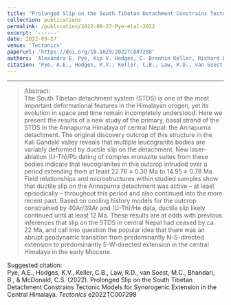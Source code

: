 ```yaml
---
title: "Prolonged Slip on the South Tibetan Detachment Constrains Tectonic Models for Synorogenic Extension in the Central Himalaya"
collection: publications
permalink: /publication/2022-09-27-Pye-etal-2022
excerpt: '------'
date: 2022-09-27
venue: 'Tectonics'
paperurl: 'https://doi.org/10.1029/2022TC007298'
authors: 'Alexandra E. Pye, Kip V. Hodges, C. Brenhin Keller, Richard D. Law, Matthijs C. van Soest, Basant Bhandari, and Christopher S. McDonald'
citation: 'Pye, A.E., Hodges, K.V., Keller, C.B., Law, R.D., van Soest, M.C., Bhandari, B., &amp; McDonald, C.S. (2022). Prolonged Slip on the South Tibetan Detachment Constrains Tectonic Models for Synorogenic Extension in the Central Himalaya. <i>Tectonics</i>  e2022TC007298'
---
```


------

>Abstract: <br/>The South Tibetan detachment system (STDS) is one of the most important deformational features in the Himalayan orogen, yet its evolution in space and time remain incompletely understood. Here we present the results of a new study of the primary, basal strand of the STDS in the Annapurna Himalaya of central Nepal: the Annapurna detachment. The original discovery outcrop of this structure in the Kali Gandaki valley reveals that multiple leucogranite bodies are variably deformed by ductile slip on the detachment. New laser-ablation (U-Th)/Pb dating of complex monazite suites from these bodies indicate that leucogranites in this outcrop intruded over a period extending from at least 22.76 ± 0.30 Ma to 14.95 ± 0.78 Ma. Field relationships and microstructures within studied samples show that ductile slip on the Annapurna detachment was active – at least episodically – throughout this period and also continued into the more recent past. Based on cooling history models for the outcrop constrained by 40Ar/39Ar and (U-Th)/He data, ductile slip likely continued until at least 12 Ma. These results are at odds with previous inferences that slip on the STDS in central Nepal had ceased by ca. 22 Ma, and call into question the popular idea that there was an abrupt geodynamic transition from predominantly N-S-directed extension to predominantly E-W-directed extension in the central Himalaya in the early Miocene.

Suggested citation: <br/>Pye, A.E., Hodges, K.V., Keller, C.B., Law, R.D., van Soest, M.C., Bhandari, B., & McDonald, C.S. (2022). Prolonged Slip on the South Tibetan Detachment Constrains Tectonic Models for Synorogenic Extension in the Central Himalaya. <i>Tectonics</i>  e2022TC007298